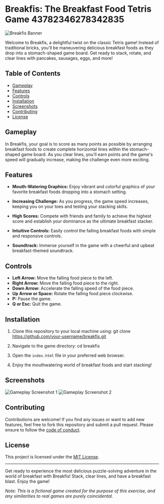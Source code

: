 # Breakfis: The Breakfast Food Tetris Game 43782346278342835

![Breakfis Banner](banner.png)

Welcome to Breakfis, a delightful twist on the classic Tetris game! Instead of traditional bricks, you'll be maneuvering delicious breakfast foods as they drop into a stomach-shaped game board. Get ready to stack, rotate, and clear lines with pancakes, sausages, eggs, and more!

## Table of Contents

- [Gameplay](#gameplay)
- [Features](#features)
- [Controls](#controls)
- [Installation](#installation)
- [Screenshots](#screenshots)
- [Contributing](#contributing)
- [License](#license)

## Gameplay

In Breakfis, your goal is to score as many points as possible by arranging breakfast foods to create complete horizontal lines within the stomach-shaped game board. As you clear lines, you'll earn points and the game's speed will gradually increase, making the challenge even more exciting.

## Features

- **Mouth-Watering Graphics:** Enjoy vibrant and colorful graphics of your favorite breakfast foods dropping into a stomach setting.

- **Increasing Challenge:** As you progress, the game speed increases, keeping you on your toes and testing your stacking skills.

- **High Scores:** Compete with friends and family to achieve the highest score and establish your dominance as the ultimate breakfast stacker.

- **Intuitive Controls:** Easily control the falling breakfast foods with simple and responsive controls.

- **Soundtrack:** Immerse yourself in the game with a cheerful and upbeat breakfast-themed soundtrack.

## Controls

- **Left Arrow:** Move the falling food piece to the left.
- **Right Arrow:** Move the falling food piece to the right.
- **Down Arrow:** Accelerate the falling speed of the food piece.
- **Up Arrow or Space:** Rotate the falling food piece clockwise.
- **P:** Pause the game.
- **Q or Esc:** Quit the game.

## Installation

1. Clone this repository to your local machine using:
git clone https://github.com/your-username/breakfis.git

2. Navigate to the game directory:
cd breakfis

3. Open the `index.html` file in your preferred web browser.

4. Enjoy the mouthwatering world of breakfast foods and start stacking!

## Screenshots

![Gameplay Screenshot 1](screenshots/screenshot1.png)
![Gameplay Screenshot 2](screenshots/screenshot2.png)

## Contributing

Contributions are welcome! If you find any issues or want to add new features, feel free to fork this repository and submit a pull request. Please ensure to follow the [code of conduct](CODE_OF_CONDUCT.md).

## License

This project is licensed under the [MIT License](LICENSE).

---

Get ready to experience the most delicious puzzle-solving adventure in the world of breakfast with Breakfis! Stack, clear lines, and have a breakfast blast. Enjoy the game!

*Note: This is a fictional game created for the purpose of this exercise, and any similarities to real games are purely coincidental.*
